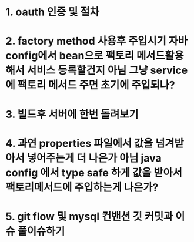 # 1. oauth 인증 및 절차
# 2. factory method 사용후 주입시기 자바 config에서 bean으로 팩토리 메서드활용해서 서비스 등록할건지 아님 그냥 service 에 팩토리 메서드 주면 초기에 주입되나?
# 3. 빌드후 서버에 한번 돌려보기
# 4. 과연 properties 파일에서 값을 넘겨받아서 넣어주는게 더 나은가 아님 java config 에서 type safe 하게 값을 받아서 팩토리메서드에 주입하는게 나은가?
# 5. git flow 및 mysql 컨밴션 깃 커밋과 이슈 풀이슈하기